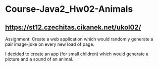 # Course-Java2_Hw02-Animals

## https://st12.czechitas.cikanek.net/ukol02/

Assignment: Create a web application which would randomly generate a pair image-joke on every new load of page. 

I decided to create an app (for small children) which would generate a picture and a sound of an animal.
